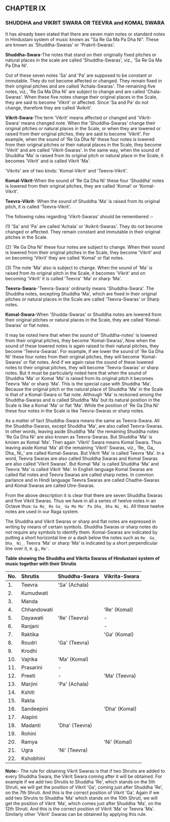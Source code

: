 
## CHAPTER IX
### SHUDDHA and VIKRIT SWARA OR TEEVRA and KOMAL SWARA

It has already been stated that there are seven main notes or standard notes in Hindustani system of music known as "Sa Re Ga Ma Pa Dha Ni". These are known as 'Shuddha-Swaras' or 'Prakrit-Swaras'.

**Shuddha-Swara**-The notes that stand on their originally fixed pitches or natural places in the scale are called 'Shuddha-Swaras', viz., 'Sa Re Ga Ma Pa Dha Ni'.

Out of these seven notes 'Sa' and 'Pa' are supposed to be constant or immutable. They do not become affected or changed. They remain fixed in their original pitches and are called 'Achala-Swaras'. The remaining five notes, viz., 'Re Ga Ma Dha Ni' are subject to change and are called 'Chala-Swaras'. When these five notes change their original places in the Scale, they are said to become 'Vikrit' or affected. Since 'Sa and Pa' do not change, therefore they are called 'Avikrit'.

**Vikrit-Swara**-The term 'Vikrit' means affected or changed and 'Vikrit-Swara' means changed note. When the 'Shuddha-Swaras' change their original pitches or natural places in the Scale, or when they are lowered or raised from their original pitches, they are said to become 'Vikrit'. For example, when the sound of 'Re Ga Dha Ni' these four notes is lowered from their original pitches or their natural places in the Scale, they become 'Vikrit' and are called 'Vikrit-Swaras'. In the same way, when the sound of Shuddha 'Ma' is raised from its original pitch or natural place in the Scale, it becomes 'Vikrit' and is called Vikrit 'Ma'.

'Vikrits' are of two kinds: 'Komal-Vikrit' and 'Teevra-Vikrit'.

**Komal-Vikrit**-When the sound of 'Re Ga Dha Ni' these four 'Shuddha' notes is lowered from their original pitches, they are called 'Komal' or 'Komal-Vikrit'.

**Teevra-Vikrit**- When the sound of Shuddha 'Ma' is raised from its original pitch, it is called 'Teevra-Vikrit'.

The following rules regarding 'Vikrit-Swaras' should be remembered :-

(1) 'Sa' and 'Pa' are called 'Achala' or 'Avikrit-Swaras'. They do not become changed or affected. They remain constant and immutable in their original pitches in the Scale.

(2) 'Re Ga Dha Ni' these four notes are subject to change. When their sound is lowered from their original pitches in the Scale, they become 'Vikrit' and on becoming 'Vikrit' they are called 'Komal' or flat notes.

(3) The note 'Ma' also is subject to change. When the sound of 'Ma' is raised from its original pitch in the Scale, it becomes 'Vikrit' and on becoming 'Vikrit' it is called 'Teevra' 'Ma' or sharp 'Ma'.

**Teevra-Swara**-'Teevra-Swara' ordinarily means 'Shuddha-Swara'. The Shuddha notes, excepting Shuddha 'Ma', which are fixed in their original pitches or natural places in the Scale are called 'Teevra-Swaras' or Sharp notes.

**Komal-Swara**-When 'Shudda-Swaras' or Shuddha notes are lowered from their original pitches or natural places in the Scale, they are called 'Komal-Swaras' or flat notes.

It may be noted here that when the sound of 'Shuddha-notes' is lowered from their original pitches, they become 'Komal-Swaras', Now when the sound of these lowered notes is again raised to their natural pitches, they become 'Teevra-Swaras'. For example, if we lower the sound of 'Re Ga Dha Ni' these four notes from their original pitches, they will become 'Komal-Swaras' or flat notes. And if we again raise the sound of these lowered notes to their original pitches, they will become 'Teevra-Swaras' or sharp notes. But it must be particularly noted here that when the sound of Shuddha 'Ma' or Komal 'Ma' is raised from its original pitch it becomes Teevra 'Ma' or sharp 'Ma'. This is the special case with Shuddha 'Ma'. Because the original pitch or the natural place of Shuddha 'Ma' in the Scale is that of a Komal-Swara or flat note. Although 'Ma' is reckoned among the Shuddha-Swaras and is called Shuddha 'Ma' but its natural position in the Scale is like a Komal 'Ma' or flat 'Ma'. While the position of 'Re Ga Dha Ni' these four notes in the Scale is like Teevra-Swaras or sharp notes.

As a matter of fact Shuddha-Swara means the same as Teevra-Swara. All the Shuddha-Swaras, except Shuddha 'Ma', are also called Teevra-Swaras. In other words, leaving aside Shuddha 'Ma' the remaining Shuddha notes 'Re Ga Dha Ni' are also known as Teevra-Swaras. But Shuddha 'Ma' is known as Komal 'Ma'. Then again 'Vikrit' Swara means Komal Swara. Thus leaving aside Komal 'Ma' all the remaining 'Vikrit' Swaras, viz., 'Re_ Ga_ Dha_ Ni_' are called Komal-Swaras. But Vikrit 'Ma' is called Teevra 'Ma'. In a word, Teevra Swaras are also called Shuddha Swaras and Komal Swaras are also called 'Vikrit Swaras'. But Komal 'Ma' is called Shuddha 'Ma' and Teevra 'Ma' is called Vikrit 'Ma'. In English language Komal Swaras are called flat notes and Teevra Swaras are called sharp notes. In common parlance and in Hindi language Teevra Swaras are called Chadhe-Swaras and Komal Swaras are called Utre-Swaras.

From the above description it is clear that there are seven Shuddha Swaras and five Vikrit Swaras. Thus we have in all a series of twelve notes in an Octave thus: `Sa Re_ Re Ga_ Ga Ma Ma' Pa Dha_ Dha Ni_ Ni`. All these twelve notes are used in our Raga system.

The Shuddha and Vikrit Swaras or sharp and flat notes are expressed in writing by means of certain symbols. Shuddha Swaras or sharp notes do not require any symbols to identify them. Komal-Swaras are indicated by putting a short horizontal line or a dash below the notes such as `Re_ Ga_ Dha_ Ni_`. Teevra 'Ma' or sharp 'Ma' is indicated by a short perpendicular line over it, e. g., `Ma'`.

**Table showing the Shuddha and Vikrita Swaras of Hindustani system of music together with their Shrutis**

| No. | Shrutis | Shuddha-Swara | Vikrita-Swara |
| :-- | :--- | :--- | :--- |
| 1. | Teevra | 'Sa' (Achala) | |
| 2. | Kumudwati | | |
| 3. | Manda | | |
| 4. | Chhandowati | | 'Re' (Komal) |
| 5. | Dayawati | 'Re' (Teevra) | - |
| 6. | Ranjani | | - |
| 7. | Raktika | | 'Ga' (Komal) |
| 8. | Roudri | 'Ga' (Teevra) | |
| 9. | Krodhi | | |
| 10. | Vajrika | 'Ma' (Komal) | |
| 11. | Prasarini | - | |
| 12. | Preeti | - | 'Ma' (Teevra) |
| 13. | Marjini | 'Pa' (Achala) | |
| 14. | Kshiti | | |
| 15. | Rakta | | |
| 16. | Sandeepini | | 'Dha' (Komal) |
| 17. | Alapini | | |
| 18. | Madanti | 'Dha' (Teevra) | |
| 19. | Rohini | | |
| 20. | Ramya | | 'Ni' (Komal) |
| 21. | Ugra | 'Ni' (Teevra) | |
| 22. | Kshobhini | | |

**Note:**- The rule for obtaining Vikrit Swaras is that if two Shrutis are added to every Shuddha Swara, the Vikrit Swara coming after it will be obtained. For example if we add two Shrutis to Shuddha 'Re', which stands on the 5th Shruti, we will get the position of Vikrit 'Ga', coming just after Shuddha 'Re', on the 7th Shruti. And this is the correct position of Vikrit 'Ga'. Again if we add two Shrutis to Shuddha 'Ma' which stands on the 10th Shruti, we will get the position of Vikrit 'Ma', which comes just after Shuddha 'Ma', on the 12th Shruti. And this is the correct position of Vikrit 'Ma' or Teevra 'Ma'. Similarly other 'Vikrit' Swaras can be obtained by applying this rule.
